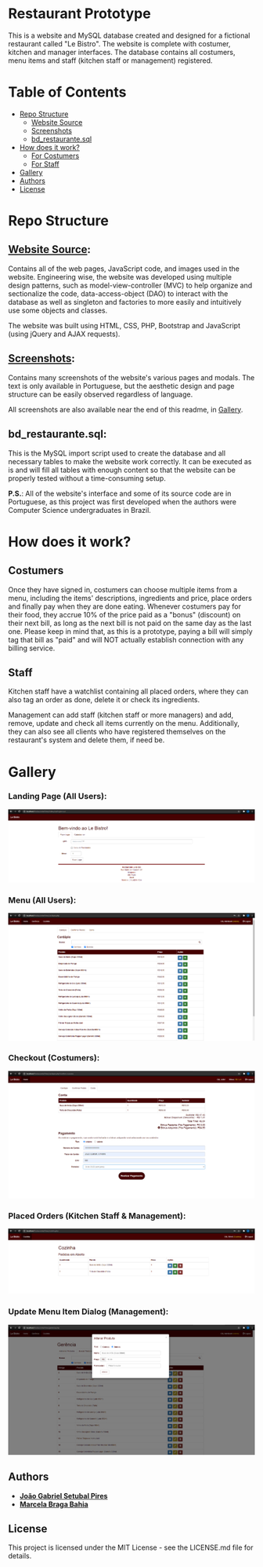 # Restaurant Prototype

This is a website and MySQL database created and designed for a fictional restaurant called "Le Bistro". The website is complete with costumer, kitchen and manager interfaces. The database contains all costumers, menu items and staff (kitchen staff or management) registered.

# Table of Contents
* [Repo Structure](https://github.com/jgspires/restaurant-prototype#repo-structure)
  * [Website Source](https://github.com/jgspires/restaurant-prototype#website-source)
  * [Screenshots](https://github.com/jgspires/restaurant-prototype#screenshots)
  * [bd_restaurante.sql](https://github.com/jgspires/restaurant-prototype#bd_restaurantesql)
* [How does it work?](https://github.com/jgspires/restaurant-prototype#how-does-it-work)
  * [For Costumers](https://github.com/jgspires/restaurant-prototype#costumers)
  * [For Staff](https://github.com/jgspires/restaurant-prototype#staff)
* [Gallery](https://github.com/jgspires/restaurant-prototype#gallery)
* [Authors](https://github.com/jgspires/restaurant-prototype#authors)
* [License](https://github.com/jgspires/restaurant-prototype#license)

# Repo Structure

## [**Website Source**](https://github.com/jgspires/restaurant-prototype/tree/main/Website%20Source):

Contains all of the web pages, JavaScript code, and images used in the website. Engineering wise, the website was developed using multiple design patterns, such as model-view-controller (MVC) to help organize and sectionalize the code, data-access-object (DAO) to interact with the database as well as singleton and factories to more easily and intuitively use some objects and classes.

The website was built using HTML, CSS, PHP, Bootstrap and JavaScript (using jQuery and AJAX requests).

## [**Screenshots**](https://github.com/jgspires/restaurant-prototype/tree/main/Screenshots):

Contains many screenshots of the website's various pages and modals.
The text is only available in Portuguese, but the aesthetic design and page structure can be easily observed regardless of language.

All screenshots are also available near the end of this readme, in [Gallery](https://github.com/jgspires/restaurant-prototype#gallery).

## **bd_restaurante.sql**:

This is the MySQL import script used to create the database and all necessary tables to make the website work correctly. It can be executed as is and will fill all tables with enough content so that the website can be properly tested without a time-consuming setup.

**P.S.**: All of the website's interface and some of its source code are in Portuguese, as this project was first developed when the authors were Computer Science undergraduates in Brazil.

# How does it work?

## Costumers

Once they have signed in, costumers can choose multiple items from a menu, including the items' descriptions, ingredients and price, place orders and finally pay when they are done eating.
Whenever costumers pay for their food, they accrue 10% of the price paid as a "bonus" (discount) on their next bill, as long as the next bill is not paid on the same day as the last one. Please keep in mind that, as this is a prototype, paying a bill will simply tag that bill as "paid" and will NOT actually establish connection with any billing service.

## Staff

Kitchen staff have a watchlist containing all placed orders, where they can also tag an order as done, delete it or check its ingredients.

Management can add staff (kitchen staff or more managers) and add, remove, update and check all items currently on the menu. Additionally, they can also see all clients who have registered themselves on the restaurant's system and delete them, if need be.

# Gallery

### Landing Page (All Users):

![alt text](Screenshots/landing.png?raw=true "Landing Page")

### Menu (All Users):

![alt text](Screenshots/menu.png?raw=true "Menu")

### Checkout (Costumers):

![alt text](Screenshots/checkout.png?raw=true "Checkout")

### Placed Orders (Kitchen Staff & Management):

![alt text](Screenshots/kitchenOrders.png?raw=true "Placed Orders / Kitchen")

### Update Menu Item Dialog (Management):

![alt text](Screenshots/updateMenuItem.png?raw=true "Update Menu Item Dialog")

## Authors

* [**João Gabriel Setubal Pires**](https://github.com/jgspires)
* [**Marcela Braga Bahia**](https://github.com/mrssolarisdev)

## License

This project is licensed under the MIT License - see the LICENSE.md file for details.
